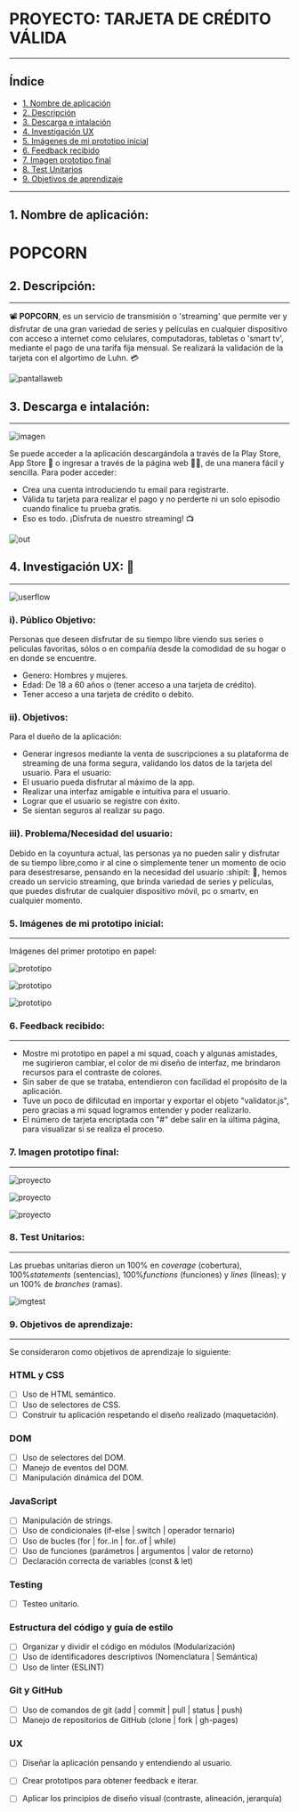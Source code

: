 # **PROYECTO: TARJETA DE CRÉDITO VÁLIDA**
___

## Índice

* [1. Nombre de aplicación](#1-nombre-de-aplicación)
* [2. Descripción](#2-descripción)
* [3. Descarga e intalación](#3-descarga-e-instalación)
* [4. Investigación UX](#4-investigacion-ux)
* [5. Imágenes de mi prototipo inicial](#5-imagenes-de-mi-prototipo-inicial)
* [6. Feedback recibido](#6-feedback-recibido)
* [7. Imagen prototipo final](#7-imagen-prototipo-final)
* [8. Test Unitarios](#8-test-unitarios)
* [9. Objetivos de aprendizaje](#9-objetivos-de-aprendizaje)

***

## **1. Nombre de aplicación:** 

# **POPCORN**

## **2. Descripción:**
___

:film_projector: **POPCORN**, es un servicio de transmisión o 'streaming' que permite ver y disfrutar de una gran variedad de series y películas en cualquier dispositivo con acceso a internet como celulares, computadoras, tabletas o 'smart tv', mediante el pago de una tarifa fija mensual. Se realizará la validación de la tarjeta con el algortimo de Luhn. :credit_card:

![pantallaweb](https://i.ibb.co/R9sL6zW/pantallaweb.jpg)

## **3. Descarga e intalación:**
___

![imagen](https://i.ibb.co/rt9Q9vW/app.png)

Se puede acceder a la aplicación descargándola a través de la Play Store, App Store :iphone: o ingresar a través de la página web :woman_technologist:, de una manera fácil y sencilla. 
Para poder acceder:

  - Crea una cuenta introduciendo tu email para registrarte.
  - Válida tu tarjeta para realizar el pago y no perderte ni un solo episodio cuando finalice tu prueba gratis.
  - Eso es todo. ¡Disfruta de nuestro streaming! :tv:

  ![out](https://k60.kn3.net/taringa/2/7/6/9/4/7/52/sebayes/E44.gif)

## **4. Investigación UX:** :pencil:
___

![userflow](https://i.ibb.co/fCw207C/flujo.jpg)

### **i). Público Objetivo:** 

Personas que deseen disfrutar de su tiempo libre viendo sus series o peliculas favoritas, sólos o en compañía desde la comodidad de su hogar o en donde se encuentre.

  - Genero: Hombres y mujeres.
  - Edad: De 18 a 60 años o (tener acceso a una tarjeta de crédito).
  - Tener acceso a una tarjeta de crédito o debito.

### **ii). Objetivos:** 
  Para el dueño de la aplicación:
  - Generar ingresos mediante la venta de suscripciones a su plataforma de streaming de una forma segura, validando los datos de la tarjeta del usuario. 
  Para el usuario:
  - El usuario pueda disfrutar al máximo de la app.
  - Realizar una interfaz amigable e intuitiva para el usuario.
  - Lograr que el usuario se registre con éxito.
  - Se sientan seguros al realizar su pago.

### **iii). Problema/Necesidad del usuario:**

Debido en la coyuntura actual, las personas ya no pueden salir y disfrutar de su tiempo libre,como ir al cine o simplemente tener un momento de ocio para desestresarse, pensando en la necesidad del usuario :shipit: :mag_right:, hemos creado un servicio streaming, que brinda variedad de series y películas, que puedes disfrutar de cualquier dispositivo móvil, pc o smartv, en cualquier momento.

### **5. Imágenes de mi prototipo inicial:**
___

Imágenes del primer prototipo en papel:

![prototipo](https://i.ibb.co/HCmCPfm/boceto1.jpg)

![prototipo](https://i.ibb.co/S58jBLm/boceto2.jpg)

![prototipo](https://i.ibb.co/QnZjhzy/boceto3.jpg)

### **6. Feedback recibido:**
___

  - Mostre mi prototipo en papel a mi squad, coach y algunas amistades, me sugirieron cambiar, el color de mi diseño de interfaz, me brindaron recursos para el contraste de colores.
  - Sin saber de que se trataba, entendieron con facilidad el propósito de la aplicación.
  - Tuve un poco de difilcutad en importar y exportar el objeto "validator.js", pero gracias a mi squad logramos entender y poder realizarlo.
  - El número de tarjeta encriptada con "#" debe salir en la última página, para visualizar si se realiza el proceso.

### **7. Imagen prototipo final:**
___

![proyecto](https://i.ibb.co/Ky18YYj/primerapantalla.jpg)

![proyecto](https://i.ibb.co/cFfPrNW/segundapantalla.jpg)

![proyecto](https://i.ibb.co/PcXW9Q1/tercerapantalla.jpg)

### **8. Test Unitarios:**
___

Las pruebas unitarias dieron un 100% en _coverage_ (cobertura),
100%_statements_ (sentencias), 100%_functions_ (funciones) y _lines_ (líneas); y un 100% de _branches_ (ramas).

![imgtest](https://i.ibb.co/YfspFfq/testjest.jpg)

### **9. Objetivos de aprendizaje:**
___

Se consideraron como objetivos de aprendizaje lo siguiente:

### HTML y CSS

* [ ] Uso de HTML semántico.
* [ ] Uso de selectores de CSS.
* [ ] Construir tu aplicación respetando el diseño realizado (maquetación).

### DOM

* [ ] Uso de selectores del DOM.
* [ ] Manejo de eventos del DOM.
* [ ] Manipulación dinámica del DOM.

### JavaScript

* [ ] Manipulación de strings.
* [ ] Uso de condicionales (if-else | switch | operador ternario)
* [ ] Uso de bucles (for | for..in | for..of | while)
* [ ] Uso de funciones (parámetros | argumentos | valor de retorno)
* [ ] Declaración correcta de variables (const & let)

### Testing

* [ ] Testeo unitario.

### Estructura del código y guía de estilo

* [ ] Organizar y dividir el código en módulos (Modularización)
* [ ] Uso de identificadores descriptivos (Nomenclatura | Semántica)
* [ ] Uso de linter (ESLINT)

### Git y GitHub

* [ ] Uso de comandos de git (add | commit | pull | status | push)
* [ ] Manejo de repositorios de GitHub (clone | fork | gh-pages)

### UX

* [ ] Diseñar la aplicación pensando y entendiendo al usuario.
* [ ] Crear prototipos para obtener feedback e iterar.
* [ ] Aplicar los principios de diseño visual (contraste, alineación, jerarquía)



